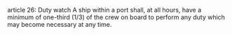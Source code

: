 article 26: Duty watch
A ship within a port shall, at all hours, have a minimum of one-third (1&#x2F;3) of the crew on board to perform any duty which may become necessary at any time.
<ul>
</ul>